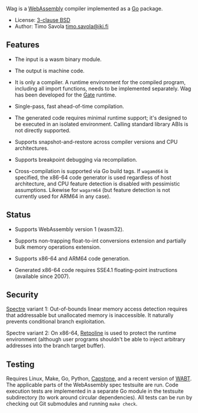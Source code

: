 Wag is a [WebAssembly](https://webassembly.org) compiler implemented as a
[Go](https://golang.org) package.

- License: [3-clause BSD](LICENSE)
- Author: Timo Savola <timo.savola@iki.fi>


Features
--------

- The input is a wasm binary module.

- The output is machine code.

- It is only a compiler.  A runtime environment for the compiled program,
  including all import functions, needs to be implemented separately.  Wag has
  been developed for the [Gate](https://gate.computer/gate) runtime.

- Single-pass, fast ahead-of-time compilation.

- The generated code requires minimal runtime support; it's designed to be
  executed in an isolated environment.  Calling standard library ABIs is not
  directly supported.

- Supports snapshot-and-restore across compiler versions and CPU architectures.

- Supports breakpoint debugging via recompilation.

- Cross-compilation is supported via Go build tags.  If `wagamd64` is
  specified, the x86-64 code generator is used regardless of host architecture,
  and CPU feature detection is disabled with pessimistic assumptions.  Likewise
  for `wagarm64` (but feature detection is not currently used for ARM64 in any
  case).


Status
------

- Supports WebAssembly version 1 (wasm32).

- Supports non-trapping float-to-int conversions extension and partially bulk
  memory operations extension.

- Supports x86-64 and ARM64 code generation.

- Generated x86-64 code requires SSE4.1 floating-point instructions (available
  since 2007).


Security
--------

[Spectre](https://spectreattack.com) variant 1: Out-of-bounds linear memory
access detection requires that addressable but unallocated memory is
inaccessible.  It naturally prevents conditional branch exploitation.

Spectre variant 2: On x86-64, [Retpoline](https://support.google.com/faqs/answer/7625886)
is used to protect the runtime environment (although user programs shouldn't be
able to inject arbitrary addresses into the branch target buffer).


Testing
-------

Requires Linux, Make, Go, Python, [Capstone](https://www.capstone-engine.org),
and a recent version of [WABT](https://github.com/WebAssembly/wabt).
The applicable parts of the WebAssembly spec testsuite are run.  Code execution
tests are implemented in a separate Go module in the testsuite subdirectory (to
work around circular dependencies).  All tests can be run by checking out Git
submodules and running `make check`.

